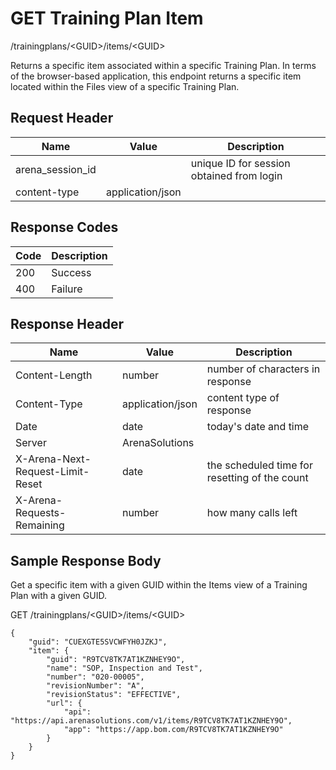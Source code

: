 # GET Training Plan Item
/trainingplans/&lt;GUID&gt;/items/&lt;GUID&gt;

Returns a specific item associated within a specific Training Plan. In terms of the browser-based application, this endpoint returns  a specific item located within the Files view of a specific Training Plan.

## Request Header

| Name<br> | Value<br> | Description<br> |
|  --- |  --- |  --- | 
| arena_session_id<br> |   | unique ID for session obtained from login<br> |
| content-type<br> | application/json<br> |   |

## Response Codes

| Code<br> | Description<br> |
|  --- |  --- | 
| 200<br> | Success<br> |
| 400<br> | Failure<br> |

## Response Header

| Name<br> | Value<br> | Description<br> |
|  --- |  --- |  --- | 
| Content-Length<br> | number<br> | number of characters in response<br> |
| Content-Type<br> | application/json<br> | content type of response<br> |
| Date<br> | date<br> | today's date and time<br> |
| Server<br> | ArenaSolutions<br> |   |
| X-Arena-Next-Request-Limit-Reset<br> | date<br> | the scheduled time for resetting of the count<br> |
| X-Arena-Requests-Remaining<br> | number<br> | how many calls left<br> |

## Sample Response Body
Get a specific item with a given GUID within the Items view of a  Training Plan with a given GUID.

GET /trainingplans/&lt;GUID&gt;/items/&lt;GUID&gt;

```
{
    "guid": "CUEXGTE5SVCWFYH0JZKJ",
    "item": {
        "guid": "R9TCV8TK7AT1KZNHEY9O",
        "name": "SOP, Inspection and Test",
        "number": "020-00005",
        "revisionNumber": "A",
        "revisionStatus": "EFFECTIVE",
        "url": {
            "api": "https://api.arenasolutions.com/v1/items/R9TCV8TK7AT1KZNHEY9O",
            "app": "https://app.bom.com/R9TCV8TK7AT1KZNHEY9O"
        }
    }
}   
```
